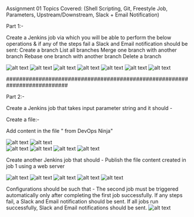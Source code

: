 Assignment 01
Topics Covered: (Shell Scripting, Git, Freestyle Job, Parameters, Upstream/Downstream, Slack + Email Notification)

Part 1:-

Create a Jenkins job via which you will be able to perform the below operations & if any of the steps fail a Slack and Email notification should be sent:
Create a branch
List all branches
Merge one branch with another branch
Rebase one branch with another branch
Delete a branch

![alt text](MainPageJob1.png)
![alt text](Execute_shell1.png) 
![alt text](Execute_shell2.png) 
![alt text](Execute_shell3.png)
![alt text](EmailConfigureJob1.png)
![alt text](Slack_NotificationJob1.png)
![alt text](ConsoleOutputJob1.png)

###########################################################################

Part 2:-

Create a Jenkins job that takes input parameter string <Ninja Name> and it should - 

Create a file:-

Add content in the file "<Ninja Name> from DevOps Ninja"

![alt text](MainPagePart2.png)
![alt text](ExecuteShellJob2.png)     
![alt text](EmailConfigureJob2.png)
![alt text](Slack_NotificationJob2.png)
![alt text](ConsoleOutputJob2.png)
![alt text](OutputPagePart2.png)
 	

Create another Jenkins job that should -
Publish the file content created in job 1 using a web server

![alt text](ExecuteShellJob3.png)
![alt text](EmailConfigureJob3.png)
![alt text](Slack_NotificationJob3.png)
![alt text](ConsoleOutputJob3.png)
![alt text](<Screenshot 2024-11-26 at 9.52.47 PM.png>)
      
Configurations should be such that - 
The second job must be triggered automatically only after completing the first job successfully.
If any steps fail, a Slack and Email notification should be sent.
If all jobs run successfully, Slack and Email notifications should be sent.
![alt text](SlackOutput.png)